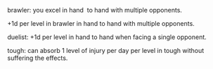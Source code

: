 brawler: you excel in hand  to hand with multiple opponents.

+1d per level in brawler in hand to hand with multiple opponents.

  

duelist: +1d per level in hand to hand when facing a single opponent. 

  

tough: can absorb 1 level of injury per day per level in tough without suffering the effects.